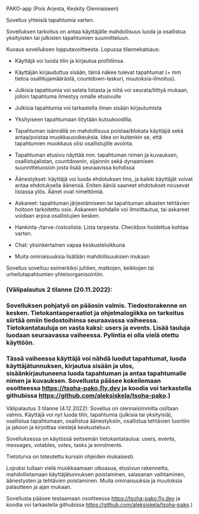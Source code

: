 PAKO-app (Pois Arjesta, Keskity Olennaiseen)

Sovellus yhteisiä tapahtumia varten.

Sovelluksen tarkoitus on antaa käyttäjälle mahdollisuus luoda ja osallistua yksityisten tai julkisten tapahtumien suunnitteluun.

Kuvaus sovelluksen lopputavoitteesta. Lopussa tilannekatsaus:

- Käyttäjä voi luoda tilin ja kirjautua profiiliinsa.
- Käyttäjän kirjauduttua sisään, tämä näkee tulevat tapahtumat (+ mm tietoa osallitujamäärästä, countdown-laskuri, muutoksia-ilmoitus).
- Julkisia tapahtumia voi selata listasta ja niitä voi seurata/liittyä mukaan, jolloin tapahtuma ilmestyy omalle etusivulle
- Julkisia tapahtumia voi tarkastella ilman sisään kirjautumista
- Yksityiseen tapahtumaan liitytään kutsukoodilla.
- Tapahtuman isännällä on mahdollisuus poistaa/blokata käyttäjiä sekä antaa/poistaa muokkausoikeuksia. Idea on kuitenkin se, että tapahtumien muokkaus olisi osallistujille avointa.

- Tapahtuman etusivu näyttää mm. tapahtuman nimen ja kuvauksen, osallistujalistan, countdownin, sijainnin sekä dynaamisen suunnitteluosion josta lisää seuraavissa kohdissa
- Äänestykset: käyttäjä voi luoda ehdotuksen tms, ja kaikki käyttäjät voivat antaa ehdotuksella äänensä. Eniten ääniä saaneet ehdotukset nousevat listassa ylös. Äänet ovat nimettömiä.
- Askareet: tapahtuman järjestämiseen tai tapahtuman aikasten tehtävien hoitoon tarkoitettu osio. Askareen kohdalle voi ilmoittautua, tai askareet voidaan arpoa osallistujien kesken.
- Hankinta-/tarve-/ostoslista: Lista tarpeista. Checkbox hoidettua kohtaa varten. 
- Chat: yksinkertainen vapaa keskusteluikkuna
- Muita ominaisuuksia lisätään mahdollisuuksien mukaan

Sovellus soveltuu esimerkiksi juhlien, matkojen, keikkojen tai urheilutapahtumien yhteisorganisointiin.


### (Välipalautus 2 tilanne (20.11.2022): 
### Sovelluksen pohjatyö on pääosin valmis. Tiedostorakenne on kesken. Tietokantaoperaatiot ja ohjelmalogiikka on tarkoitus siirtää omiin tiedostoihinsa seuraavassa vaiheessa. Tietokantatauluja on vasta kaksi: users ja events. Lisää tauluja luodaan seuraavassa vaiheessa. Pylintia ei olla vielä otettu käyttöön.

### Tässä vaiheessa käyttäjä voi nähdä luodut tapahtumat, luoda käyttäjätunnuksen, kirjautua sisään ja ulos, sisäänkirjautuneena luoda tapahtuman ja antaa tapahtumalle nimen ja kuvauksen. Sovellusta pääsee kokeilemaan osoitteessa https://tsoha-pako.fly.dev ja koodia voi tarkastella githubissa https://github.com/aleksiskela/tsoha-pako.)


Välipalautus 3 tilanne (4.12.2022):
Sovellus on olennaisimmilta osiltaan valmis. Käyttäjä voi nyt luoda tilin, tapahtumia (julkisia tai yksityisiä), osallistua tapahtumaan, osallistua äänestyksiin, osallistua tehtävien luontiin ja jakoon ja kirjoittaa viestejä keskusteluun. 

Sovelluksessa on käytössä seitsemän tietokantataulua: users, events, messages, votables, votes, tasks ja enrolments.

Tietoturva on toteutettu kurssin ohjeiden mukaisesti. 

Lopuksi tullaan vielä muokkaamaan ulkoasua, etusivun rakennetta, mahdollistamaan käyttäjätunnuksen poistaminen, salasanan vaihtaminen, äänestysten ja tehtävien poistaminen. Muita ominaisuuksia ja muutoksia palautteen ja ajan mukaan.

Sovellusta pääsee testaamaan osoitteessa https://tsoha-pako.fly.dev ja koodia voi tarkastella githubissa https://github.com/aleksiskela/tsoha-pako.)